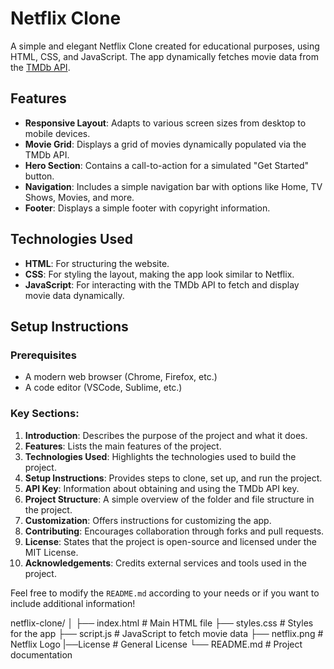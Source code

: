 # Netflix Clone

A simple and elegant Netflix Clone created for educational purposes, using HTML, CSS, and JavaScript. The app dynamically fetches movie data from the [TMDb API](https://www.themoviedb.org/).

## Features

- **Responsive Layout**: Adapts to various screen sizes from desktop to mobile devices.
- **Movie Grid**: Displays a grid of movies dynamically populated via the TMDb API.
- **Hero Section**: Contains a call-to-action for a simulated "Get Started" button.
- **Navigation**: Includes a simple navigation bar with options like Home, TV Shows, Movies, and more.
- **Footer**: Displays a simple footer with copyright information.

## Technologies Used

- **HTML**: For structuring the website.
- **CSS**: For styling the layout, making the app look similar to Netflix.
- **JavaScript**: For interacting with the TMDb API to fetch and display movie data dynamically.

## Setup Instructions

### Prerequisites

- A modern web browser (Chrome, Firefox, etc.)
- A code editor (VSCode, Sublime, etc.)


### Key Sections:
1. **Introduction**: Describes the purpose of the project and what it does.
2. **Features**: Lists the main features of the project.
3. **Technologies Used**: Highlights the technologies used to build the project.
4. **Setup Instructions**: Provides steps to clone, set up, and run the project.
5. **API Key**: Information about obtaining and using the TMDb API key.
6. **Project Structure**: A simple overview of the folder and file structure in the project.
7. **Customization**: Offers instructions for customizing the app.
8. **Contributing**: Encourages collaboration through forks and pull requests.
9. **License**: States that the project is open-source and licensed under the MIT License.
10. **Acknowledgements**: Credits external services and tools used in the project.

Feel free to modify the `README.md` according to your needs or if you want to include additional information!

netflix-clone/
│
├── index.html           # Main HTML file
├── styles.css           # Styles for the app
├── script.js            # JavaScript to fetch movie data
├── netflix.png          # Netflix Logo
|──License               # General License
└── README.md            # Project documentation

